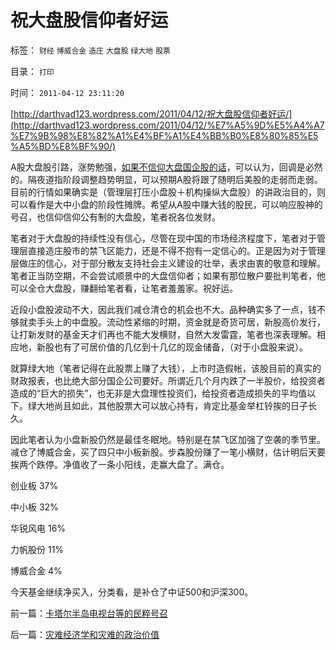 # 祝大盘股信仰者好运

标签： `财经` `博威合金` `造庄` `大盘股` `绿大地` `股票` 

目录： `打印`

时间： `2011-04-12 23:11:20`

[http://darthvad123.wordpress.com/2011/04/12/祝大盘股信仰者好运/](http://darthvad123.wordpress.com/2011/04/12/%E7%A5%9D%E5%A4%A7%E7%9B%98%E8%82%A1%E4%BF%A1%E4%BB%B0%E8%80%85%E5%A5%BD%E8%BF%90/)

A股大盘股引路，涨势勉强，[如果不信仰大盘国企股的话](../../../2011/4/11/只要有信仰.md)，可以认为，回调是必然的。隔夜道指阶段调整趋势明显，可以预期A股将跟了随明后美股的走弱而走弱。目前的行情如果确实是（管理层打压小盘股＋机构操纵大盘股）的讲政治目的，则可以看作是大中小盘的阶段性摊牌。希望从A股中赚大钱的股民，可以响应股神的号召，也信仰信仰公有制的大盘股，笔者祝各位发财。

笔者对于大盘股的持续性没有信心，尽管在现中国的市场经济程度下，笔者对于管理层直接造庄股市的禁飞区能力，还是不得不抱有一定信心的。正是因为对于管理层做庄的信心，对于部分散友支持社会主义建设的壮举，表求由衷的敬意和理解。笔者正当防空期，不会尝试顺景中的大盘信仰者；如果有那位散户要批判笔者，他可以全仓大盘股，赚翻给笔者看，让笔者羞羞家。祝好运。

近段小盘股波动不大，因此我们减仓清仓的机会也不大。品种确实多了一点，钱不够就卖手头上的中盘股。流动性紧缩的时期，资金就是奇货可居，新股高价发行，让打新发财的基金天才们再也不能大发横财，自然大发雷霆，笔者也深表理解。相应地，新股也有了可居价值的几亿到十几亿的现金储备，（对于小盘股来说）。

就算绿大地（笔者记得在此股票上赚了大钱），上市时造假帐，该股目前的真实的财政报表，也比绝大部分国企公司要好。所谓近几个月内跌了一半股价，给投资者造成的“巨大的损失”，也无非是大盘理性投资们，给投资者造成损失的平均值以下。绿大地尚且如此，其他股票大可以放心持有，肯定比基金举杠铃挨的日子长久。

因此笔者认为小盘新股仍然是最佳冬眠地。特别是在禁飞区加强了空袭的季节里。减仓了博威合金，买了四只中小板新股。步森股份赚了一笔小横财，估计明后天要挨两个跌停。净值收了一条小阳线，走赢大盘了。满仓。

创业板 37%

中小板 32%

华锐风电 16%

力帆股份 11%

博威合金 4%

今天基金继续净买入，分类看，是补仓了中证500和沪深300。



前一篇：[卡塔尔半岛电视台等的民粹号召](../../../2011/4/11/卡塔尔半岛电视台等的民粹号召.md)

后一篇：[灾难经济学和灾难的政治价值](../../../2011/4/12/灾难经济学和灾难的政治价值.md)